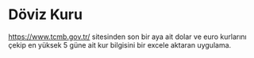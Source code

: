 
# Döviz Kuru


https://www.tcmb.gov.tr/ sitesinden son bir aya ait dolar ve euro kurlarını çekip  en yüksek 5 güne ait kur bilgisini bir excele aktaran uygulama.
